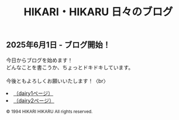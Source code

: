 <!DOCTYPE html>
<html lang="ja">
<head>
  <meta charset="UTF-8">
  <title>2025年6月1日 - ブログ開始！</title>
  <link rel="stylesheet" href="../style.css"> <!-- 共通CSSの読み込み -->
</head>
<body>
  <header>
    <h1>HIKARI・HIKARU 日々のブログ</h1>
  </header>
  <main>
    <h2>2025年6月1日 - ブログ開始！</h2>
    <p>
      今日からブログを始めます！<br>
      どんなことを書こうか、ちょっとドキドキしています。<br><br>
      今後ともよろしくお願いいたします！〈br〉
     <li><a href="https://hikari-hikaru.github.io/HikariHikaru-daily-blog/dairy1/">（dairy1ページ）</a></li>
       <li><a href="https://hikari-hikaru.github.io/dairy2/">（dairy2ページ）</a></li>
    </p>
  </main>
  <footer>
    <small>&copy; 1994 HIKARI HIKARU All rights reserved.</small>
  </footer>
</body>
</html>
